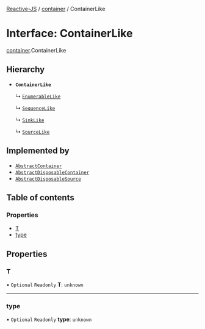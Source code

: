 [Reactive-JS](../README.md) / [container](../modules/container.md) / ContainerLike

# Interface: ContainerLike

[container](../modules/container.md).ContainerLike

## Hierarchy

- **`ContainerLike`**

  ↳ [`EnumerableLike`](enumerable.EnumerableLike.md)

  ↳ [`SequenceLike`](sequence.SequenceLike.md)

  ↳ [`SinkLike`](source.SinkLike.md)

  ↳ [`SourceLike`](source.SourceLike.md)

## Implemented by

- [`AbstractContainer`](../classes/container.AbstractContainer.md)
- [`AbstractDisposableContainer`](../classes/container.AbstractDisposableContainer.md)
- [`AbstractDisposableSource`](../classes/source.AbstractDisposableSource.md)

## Table of contents

### Properties

- [T](container.ContainerLike.md#t)
- [type](container.ContainerLike.md#type)

## Properties

### T

• `Optional` `Readonly` **T**: `unknown`

___

### type

• `Optional` `Readonly` **type**: `unknown`
